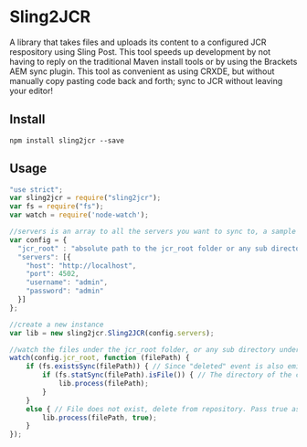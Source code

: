 # Sling2JCR
A library that takes files and uploads its content to a configured JCR respository using Sling Post. This tool speeds up development by not having to reply on the traditional Maven install tools or by using the Brackets AEM sync plugin. This tool as convenient as using CRXDE, but without manually copy pasting code back and forth; sync to JCR without leaving your editor!

## Install
```
npm install sling2jcr --save
````

## Usage
```javascript
"use strict";
var sling2jcr = require("sling2jcr");
var fs = require("fs");
var watch = require('node-watch');

//servers is an array to all the servers you want to sync to, a sample author server is shown.
var config = {
  "jcr_root" : "absolute path to the jcr_root folder or any sub directory of it.",
  "servers": [{
    "host": "http://localhost",
    "port": 4502,
    "username": "admin",
    "password": "admin"
  }]
};

//create a new instance
var lib = new sling2jcr.Sling2JCR(config.servers);

//watch the files under the jcr_root folder, or any sub directory under it. Files not under a sub directory of jcr_root won't be synchronized.
watch(config.jcr_root, function (filePath) {
    if (fs.existsSync(filePath)) { // Since "deleted" event is also emitted as a "change" event due to API limitation, check if the file exist first. 
        if (fs.statSync(filePath).isFile()) { // The directory of the changed file is also emitted as an event, check for the file only.
            lib.process(filePath);
        }
    }
    else { // File does not exist, delete from repository. Pass true as the second argument to the process method to indicate deletion of the file.
        lib.process(filePath, true);
    }
});
```
